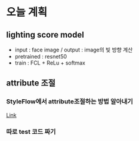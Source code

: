 # 오늘 계획
## lighting score model
- input : face image / output : image의 빛 방향 계산
- pretrained : resnet50
- train : FCL + ReLu + softmax

## attribute 조절
### StyleFlow에서 attribute조절하는 방법 알아내기
[Link]()
### 따로 test 코드 짜기
